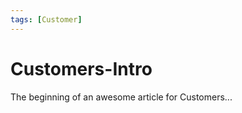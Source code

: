 ```yaml
---
tags: [Customer]
---
```


# Customers-Intro

The beginning of an awesome article for Customers...


